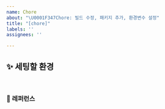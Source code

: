 ```yaml
---
name: Chore
about: "\U0001F347Chore: 빌드 수정, 패키지 추가, 환경변수 설정"
title: "[chore]"
labels: ''
assignees: ''

---
```


## ✨ 세팅할 환경

<br>

### 📕 레퍼런스
